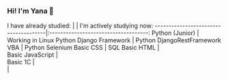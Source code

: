 ### Hi! I'm Yana 👋

   I have already studied:      |      |    I'm actively studying now:
--------------------------------------|:------------------------------------: 
         Python (Junior)              |          Working in Linux 
    Python Django Framework           |     Python DjangoRestFramework 
               VBA                    |         Python Selenium
           Basic CSS                  |                SQL
          Basic HTML                  |               
       Basic JavaScript               |               
           Basic 1C                   |                
                                      |                
